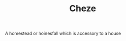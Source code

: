 ---
title: Cheze
letter: C
permalink: "/definitions/bld-cheze.html"
body: A homestead or hoinesfall which is accessory to a house
published_at: '2018-07-07'
source: Black's Law Dictionary 2nd Ed (1910)
layout: post
---